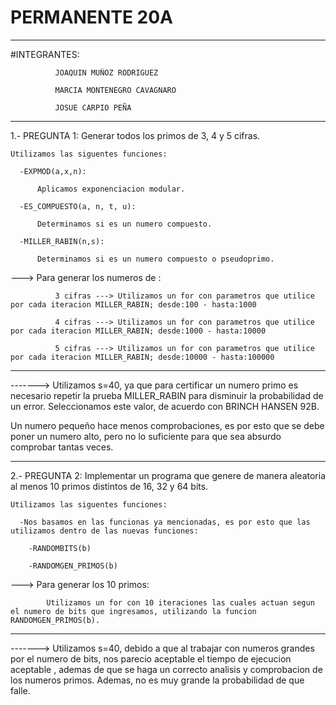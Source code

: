 # PERMANENTE 20A

 ------------------------------------------------------------------------------------------------------------------------------------------------------------------
 
#INTEGRANTES:  

              JOAQUIN MUÑOZ RODRIGUEZ
              
              MARCIA MONTENEGRO CAVAGNARO
              
              JOSUE CARPIO PEÑA

 ------------------------------------------------------------------------------------------------------------------------------------------------------------------
 
1.- PREGUNTA 1: Generar todos los primos de 3, 4 y 5 cifras.

    Utilizamos las siguentes funciones:
    
      -EXPMOD(a,x,n):
      
          Aplicamos exponenciacion modular.
          
      -ES_COMPUESTO(a, n, t, u):
      
          Determinamos si es un numero compuesto.
          
      -MILLER_RABIN(n,s):
      
          Determinamos si es un numero compuesto o pseudoprimo. 
          
  ---> Para generar los numeros de :
  
              3 cifras ---> Utilizamos un for con parametros que utilice por cada iteracion MILLER_RABIN; desde:100 - hasta:1000
              
              4 cifras ---> Utilizamos un for con parametros que utilice por cada iteracion MILLER_RABIN; desde:1000 - hasta:10000
              
              5 cifras ---> Utilizamos un for con parametros que utilice por cada iteracion MILLER_RABIN; desde:10000 - hasta:100000
              
 ------------------------------------------------------------------------------------------------------------------------------------------------------------------
 
  -------> Utilizamos s=40, ya que para certificar un numero primo es necesario repetir la prueba MILLER_RABIN para disminuir la probabilidad de un error. 
 Seleccionamos este valor, de acuerdo con BRINCH HANSEN 92B.
 
 Un numero pequeño hace menos comprobaciones, es por esto que se debe poner un numero alto, pero no lo suficiente para que sea absurdo comprobar tantas veces.
 
 ------------------------------------------------------------------------------------------------------------------------------------------------------------------
          
2.- PREGUNTA 2: Implementar un programa que genere de manera aleatoria al menos 10 primos distintos de 16, 32 y 64 bits.

    Utilizamos las siguentes funciones:
    
      -Nos basamos en las funcionas ya mencionadas, es por esto que las utilizamos dentro de las nuevas funciones:
      
        -RANDOMBITS(b)
        
        -RANDOMGEN_PRIMOS(b)
        
  ---> Para generar los 10 primos:
  
            Utilizamos un for con 10 iteraciones las cuales actuan segun el numero de bits que ingresamos, utilizando la funcion RANDOMGEN_PRIMOS(b).
            
------------------------------------------------------------------------------------------------------------------------------------------------------------------
-------> Utilizamos s=40, debido a que al trabajar con numeros grandes por el numero de bits, nos parecio aceptable el tiempo de ejecucion aceptable , ademas de que se haga un correcto analisis y comprobacion de los numeros primos.
 Ademas, no es muy grande la probabilidad de que falle.

      
      
      
    
    
